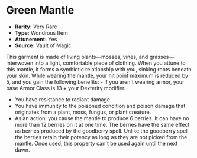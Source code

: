# Green Mantle

- **Rarity:** Very Rare
- **Type:** Wondrous Item
- **Attunement:** Yes
- **Source:** Vault of Magic

This garment is made of living plants—mosses, vines, and grasses—interwoven into a light, comfortable piece of clothing. When you attune to this mantle, it forms a symbiotic relationship with you, sinking roots beneath your skin. While wearing the mantle, your hit point maximum is reduced by 5, and you gain the following benefits: - If you aren't wearing armor, your base Armor Class is 13 + your Dexterity modifier.
- You have resistance to radiant damage.
- You have immunity to the poisoned condition and poison damage that originates from a plant, moss, fungus, or plant creature.
- As an action, you cause the mantle to produce 6 berries. It can have no more than 12 berries on it at one time. The berries have the same effect as berries produced by the goodberry spell. Unlike the goodberry spell, the berries retain their potency as long as they are not picked from the mantle. Once used, this property can't be used again until the next dawn.
